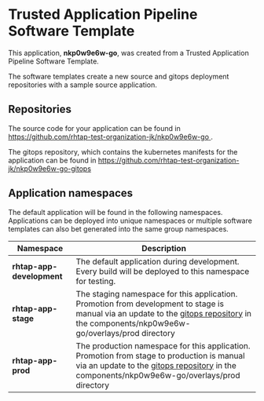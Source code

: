 # Trusted Application Pipeline Software Template

This application, **nkp0w9e6w-go**, was created from a Trusted Application Pipeline Software Template.

The software templates create a new source and gitops deployment repositories with a sample source application. 

## Repositories

The source code for your application can be found in [https://github.com/rhtap-test-organization-jk/nkp0w9e6w-go ](https://github.com/rhtap-test-organization-jk/nkp0w9e6w-go ).
 
The gitops repository, which contains the kubernetes manifests for the application can be found in 
[https://github.com/rhtap-test-organization-jk/nkp0w9e6w-go-gitops ](https://github.com/rhtap-test-organization-jk/nkp0w9e6w-go-gitops ) 

## Application namespaces 

The default application will be found in the following namespaces. Applications can be deployed into unique namespaces or multiple software templates can also bet generated into the same group namespaces.  

|  Namespace   |  Description   |  
| -------- | -------- |   
| **rhtap-app-development** | The default application during development. Every build will be deployed to this namespace for testing. | 
| **rhtap-app-stage** | The staging namespace for this application. Promotion from development to stage is manual via an update to the [gitops repository](https://github.com/rhtap-test-organization-jk/nkp0w9e6w-go-gitops ) in the components/nkp0w9e6w-go/overlays/prod directory |  
| **rhtap-app-prod** | The production namespace for this application. Promotion from stage to production is manual via an update to the [gitops repository](https://github.com/rhtap-test-organization-jk/nkp0w9e6w-go-gitops ) in the components/nkp0w9e6w-go/overlays/prod directory | 